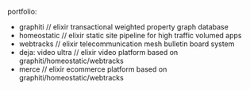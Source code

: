 portfolio:
- graphiti          // elixir transactional weighted property graph database
- homeostatic       // elixir static site pipeline for high traffic volumed apps
- webtracks         // elixir telecommunication mesh bulletin board system
- deja: video ultra // elixir video platform based on graphiti/homeostatic/webtracks
- merce             // elixir ecommerce platform based on graphiti/homeostatic/webtracks
